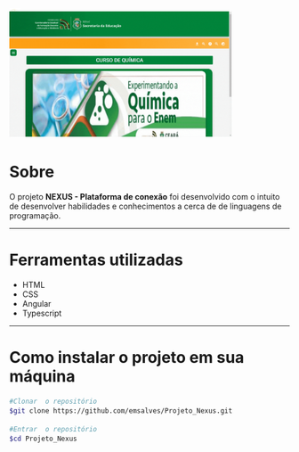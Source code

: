 <h1 style="width:20px">
    <img src="nexus_logo.png">
<h1>

<h1 style="width:400px; margin-top:-60px">
    <img src="gif.gif">
<h1>

# Sobre
O projeto **NEXUS - Plataforma de conexão** foi desenvolvido com o intuito de desenvolver habilidades e conhecimentos a cerca de de linguagens de programação.

---

# Ferramentas utilizadas
- HTML 
- CSS 
- Angular 
- Typescript 

---

# Como instalar o projeto em sua máquina

``` bash
#Clonar  o repositório
$git clone https://github.com/emsalves/Projeto_Nexus.git

#Entrar  o repositório
$cd Projeto_Nexus
``` 

